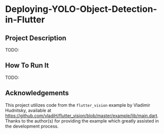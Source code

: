 # Deploying-YOLO-Object-Detection-in-Flutter

## Project Description
TODO:

## How To Run It
TODO:

## Acknowledgements
This project utilizes code from the `flutter_vision` example by Vladimir Hudnitsky, available at
https://github.com/vladiH/flutter_vision/blob/master/example/lib/main.dart. Thanks to the author(s)
for providing the example which greatly assisted in the development process.
